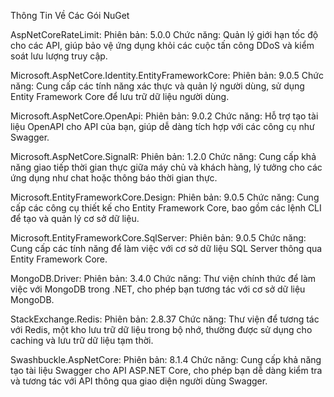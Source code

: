 ﻿Thông Tin Về Các Gói NuGet

AspNetCoreRateLimit:
Phiên bản: 5.0.0
Chức năng: Quản lý giới hạn tốc độ cho các API, giúp bảo vệ ứng dụng khỏi các cuộc tấn công DDoS và kiểm soát lưu lượng truy cập.


Microsoft.AspNetCore.Identity.EntityFrameworkCore:
Phiên bản: 9.0.5
Chức năng: Cung cấp các tính năng xác thực và quản lý người dùng, sử dụng Entity Framework Core để lưu trữ dữ liệu người dùng.

Microsoft.AspNetCore.OpenApi:
Phiên bản: 9.0.2
Chức năng: Hỗ trợ tạo tài liệu OpenAPI cho API của bạn, giúp dễ dàng tích hợp với các công cụ như Swagger.

Microsoft.AspNetCore.SignalR:
Phiên bản: 1.2.0
Chức năng: Cung cấp khả năng giao tiếp thời gian thực giữa máy chủ và khách hàng, lý tưởng cho các ứng dụng như chat hoặc thông báo thời gian thực.

Microsoft.EntityFrameworkCore.Design:
Phiên bản: 9.0.5
Chức năng: Cung cấp các công cụ thiết kế cho Entity Framework Core, bao gồm các lệnh CLI để tạo và quản lý cơ sở dữ liệu.

Microsoft.EntityFrameworkCore.SqlServer:
Phiên bản: 9.0.5
Chức năng: Cung cấp các tính năng để làm việc với cơ sở dữ liệu SQL Server thông qua Entity Framework Core.

MongoDB.Driver:
Phiên bản: 3.4.0
Chức năng: Thư viện chính thức để làm việc với MongoDB trong .NET, cho phép bạn tương tác với cơ sở dữ liệu MongoDB.

StackExchange.Redis:
Phiên bản: 2.8.37
Chức năng: Thư viện để tương tác với Redis, một kho lưu trữ dữ liệu trong bộ nhớ, thường được sử dụng cho caching và lưu trữ dữ liệu tạm thời.

Swashbuckle.AspNetCore:
Phiên bản: 8.1.4
Chức năng: Cung cấp khả năng tạo tài liệu Swagger cho API ASP.NET Core, cho phép bạn dễ dàng kiểm tra và tương tác với API thông qua giao diện người dùng Swagger.